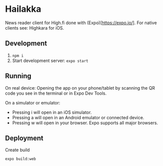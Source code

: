 # Hailakka

News reader client for High.fi done with (Expo)[https://expo.io/]. 
For native clients see: Highkara for iOS.

## Development

1. `npm i`
1. Start development server: `expo start` 

## Running

On real device: 
Opening the app on your phone/tablet by scanning the QR code you see in the terminal or in Expo Dev Tools.

On a simulator or emulator: 

- Pressing i will open in an iOS simulator.
- Pressing a will open in an Android emulator or connected device.
- Pressing w will open in your browser. Expo supports all major browsers.
  
## Deployment

Create build

```
expo build:web
```

